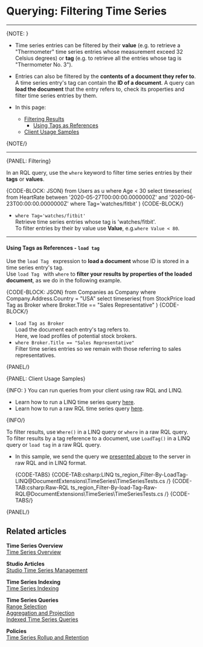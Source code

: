﻿# Querying: Filtering Time Series

---

{NOTE: }

* Time series entries can be filtered by their **value** (e.g. to 
  retrieve a "Thermometer" time series entries whose measurement exceed 
  32 Celsius degrees) or **tag** (e.g. to retrieve all the entries whose 
  tag is "Thermometer No. 3").  

* Entries can also be filtered by the **contents of a document they refer to**.  
  A time series entry's tag can contain the **ID of a document**. 
  A query can **load the document** that the entry refers to, check 
  its properties and filter time series entries by them.  

* In this page:  
  * [Filtering Results](../../../document-extensions/timeseries/querying/filtering#filtering)  
     * [Using Tags as References](../../../document-extensions/timeseries/querying/filtering#using-tags-as-references---)  
  * [Client Usage Samples](../../../document-extensions/timeseries/querying/filtering#client-usage-samples)  

{NOTE/}

---

{PANEL: Filtering}

In an RQL query, use the `where` keyword to filter time series entries 
by their **tags** or **values**.  

{CODE-BLOCK: JSON}
from Users as u where Age < 30
select timeseries(
    from HeartRate 
       between '2020-05-27T00:00:00.0000000Z' 
            and '2020-06-23T00:00:00.0000000Z'
       where Tag='watches/fitbit'
)
{CODE-BLOCK/}
  
* `where Tag='watches/fitbit'`  
  Retrieve time series entries whose tag is 'watches/fitbit'.  
  To filter entries by their by value use **Value**, e.g.`where Value < 80`.  

---

#### Using Tags as References - `load tag`

Use the `load Tag ` expression to **load a document** whose ID is stored in 
a time series entry's tag.  
Use `load Tag ` with `where` to **filter your results by properties of the 
loaded document**, as we do in the following example.  

{CODE-BLOCK: JSON}
from Companies as Company where Company.Address.Country = "USA"
select timeseries(
    from StockPrice
       load Tag as Broker
       where Broker.Title == "Sales Representative"
    )
{CODE-BLOCK/}

* `load Tag as Broker`  
   Load the document each entry's tag refers to.  
   Here, we load profiles of potential stock brokers.  
* `where Broker.Title == "Sales Representative"`  
   Filter time series entries so we remain with those 
   referring to sales representatives.  

{PANEL/}

{PANEL: Client Usage Samples}

{INFO: }
You can run queries from your client using raw RQL and LINQ.  

* Learn how to run a LINQ time series query [here](../../../document-extensions/timeseries/client-api/session/query/linq-queries).  
* Learn how to run a raw RQL time series query [here](../../../document-extensions/timeseries/client-api/session/query/rql-queries).  

{INFO/}

To filter results, use `Where()` in a LINQ query or `where` in a raw RQL query.  
To filter results by a tag reference to a document, 
use `LoadTag()` in a LINQ query or `load tag` in a raw RQL query.  

* In this sample, we send the query we 
  [presented above](../../../document-extensions/timeseries/querying/filtering#using-tags-as-references---) 
  to the server in raw RQL and in LINQ format.

    {CODE-TABS}
    {CODE-TAB:csharp:LINQ ts_region_Filter-By-LoadTag-LINQ@DocumentExtensions\TimeSeries\TimeSeriesTests.cs /}
    {CODE-TAB:csharp:Raw-RQL ts_region_Filter-By-load-Tag-Raw-RQL@DocumentExtensions\TimeSeries\TimeSeriesTests.cs /}
    {CODE-TABS/}

{PANEL/}

## Related articles

**Time Series Overview**  
[Time Series Overview](../../../document-extensions/timeseries/overview)  

**Studio Articles**  
[Studio Time Series Management](../../../studio/database/document-extensions/time-series)  

**Time Series Indexing**  
[Time Series Indexing](../../../document-extensions/timeseries/indexing)  

**Time Series Queries**  
[Range Selection](../../../document-extensions/timeseries/querying/choosing-query-range)  
[Aggregation and Projection](../../../document-extensions/timeseries/querying/aggregation-and-projections)  
[Indexed Time Series Queries](../../../document-extensions/timeseries/querying/indexed-queries)

**Policies**  
[Time Series Rollup and Retention](../../../document-extensions/timeseries/rollup-and-retention)  
